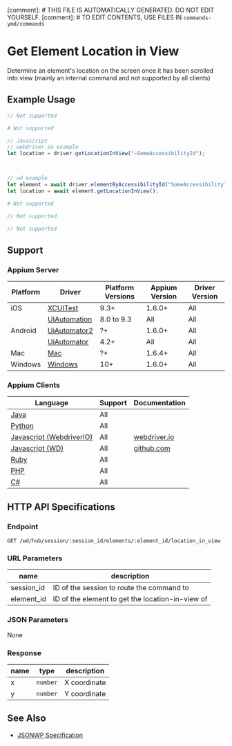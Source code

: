 
[comment]: # THIS FILE IS AUTOMATICALLY GENERATED. DO NOT EDIT YOURSELF.
[comment]: # TO EDIT CONTENTS, USE FILES IN `commands-ymd/commands`

# Get Element Location in View

Determine an element's location on the screen once it has been scrolled into view (mainly an internal command and not supported by all clients)
## Example Usage

```java
// Not supported
```

```python
# Not supported
```

```javascript
// Javascript
// webdriver.io example
let location = driver.getLocationInView("~SomeAccessibilityId");



// wd example
let element = await driver.elementByAccessibilityId("SomeAccessibilityID");
let location = await element.getLocationInView();

```

```ruby
# Not supported
```

```php
// Not supported
```

```csharp
// Not supported
```



## Support

### Appium Server

|Platform|Driver|Platform Versions|Appium Version|Driver Version|
|--------|----------------|------|--------------|--------------|
| iOS | [XCUITest](/docs/en/drivers/ios-xcuitest.md) | 9.3+ | 1.6.0+ | All |
|  | [UIAutomation](/docs/en/drivers/ios-uiautomation.md) | 8.0 to 9.3 | All | All |
| Android | [UiAutomator2](/docs/en/drivers/android-uiautomator2.md) | ?+ | 1.6.0+ | All |
|  | [UiAutomator](/docs/en/drivers/android-uiautomator.md) | 4.2+ | All | All |
| Mac | [Mac](/docs/en/drivers/mac.md) | ?+ | 1.6.4+ | All |
| Windows | [Windows](/docs/en/drivers/windows.md) | 10+ | 1.6.0+ | All |

### Appium Clients

|Language|Support|Documentation|
|--------|-------|-------------|
|[Java](https://github.com/appium/java-client/releases/latest)| All |  |
|[Python](https://github.com/appium/python-client/releases/latest)| All |  |
|[Javascript (WebdriverIO)](http://webdriver.io/index.html)| All |  [webdriver.io](http://webdriver.io/api/property/getLocationInView.html)  |
|[Javascript (WD)](https://github.com/admc/wd/releases/latest)| All |  [github.com](https://github.com/admc/wd/blob/master/lib/commands.js#L2189)  |
|[Ruby](https://github.com/appium/ruby_lib/releases/latest)| All |  |
|[PHP](https://github.com/appium/php-client/releases/latest)| All |  |
|[C#](https://github.com/appium/appium-dotnet-driver/releases/latest)| All |  |

## HTTP API Specifications

### Endpoint

`GET /wd/hub/session/:session_id/elements/:element_id/location_in_view`

### URL Parameters

|name|description|
|----|-----------|
|session_id|ID of the session to route the command to|
|element_id|ID of the element to get the location-in-view of|

### JSON Parameters

None

### Response

|name|type|description|
|----|----|-----------|
| x | `number` | X coordinate |
| y | `number` | Y coordinate |

## See Also

* [JSONWP Specification](https://github.com/SeleniumHQ/selenium/wiki/JsonWireProtocol#sessionsessionidelementidlocation_in_view)
